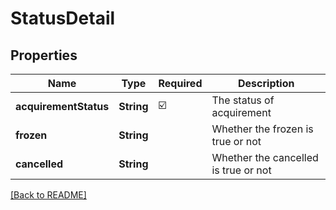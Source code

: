 # StatusDetail
## Properties

| Name | Type | Required | Description |
| ------------- | ------------- | ------------- | ------------- |
| **acquirementStatus** | **String** | ☑️ | The status of acquirement |
| **frozen** | **String** |  | Whether the frozen is true or not |
| **cancelled** | **String** |  | Whether the cancelled is true or not |

[[Back to README]](../../../../README.md)
